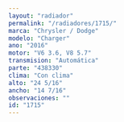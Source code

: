 ```yaml
---
layout: "radiador"
permalink: "/radiadores/1715/"
marca: "Chrysler / Dodge"
modelo: "Charger"
ano: "2016"
motor: "V6 3.6, V8 5.7"
transmision: "Automática"
parte: "438330"
clima: "Con clima"
alto: "24 5/16"
ancho: "14 7/16"
observaciones: ""
id: "1715"
---
```


